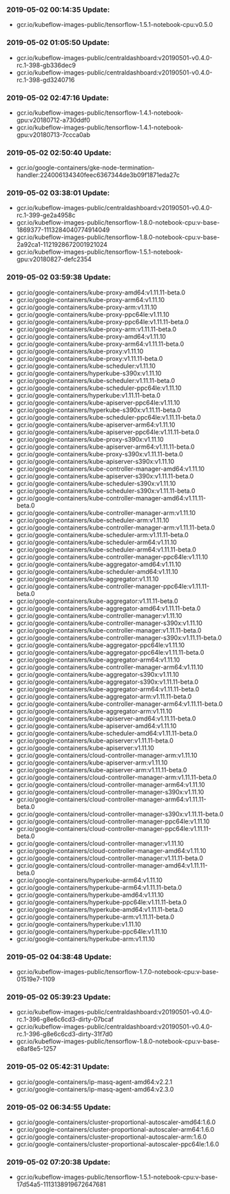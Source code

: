 ### 2019-05-02 00:14:35 Update:

- gcr.io/kubeflow-images-public/tensorflow-1.5.1-notebook-cpu:v0.5.0
### 2019-05-02 01:05:50 Update:

- gcr.io/kubeflow-images-public/centraldashboard:v20190501-v0.4.0-rc.1-398-gb336dec9
- gcr.io/kubeflow-images-public/centraldashboard:v20190501-v0.4.0-rc.1-398-gd3240716
### 2019-05-02 02:47:16 Update:

- gcr.io/kubeflow-images-public/tensorflow-1.4.1-notebook-gpu:v20180712-a730ddf0
- gcr.io/kubeflow-images-public/tensorflow-1.4.1-notebook-gpu:v20180713-7ccca0ab
### 2019-05-02 02:50:40 Update:

- gcr.io/google-containers/gke-node-termination-handler:224006134340feec6367344de3b09f1871eda27c
### 2019-05-02 03:38:01 Update:

- gcr.io/kubeflow-images-public/centraldashboard:v20190501-v0.4.0-rc.1-399-ge2a4958c
- gcr.io/kubeflow-images-public/tensorflow-1.8.0-notebook-cpu:v-base-1869377-1113284040774914049
- gcr.io/kubeflow-images-public/tensorflow-1.8.0-notebook-cpu:v-base-2a92ca1-1121928672001921024
- gcr.io/kubeflow-images-public/tensorflow-1.5.1-notebook-gpu:v20180827-defc2354
### 2019-05-02 03:59:38 Update:

- gcr.io/google-containers/kube-proxy-amd64:v1.11.11-beta.0
- gcr.io/google-containers/kube-proxy-arm64:v1.11.10
- gcr.io/google-containers/kube-proxy-arm:v1.11.10
- gcr.io/google-containers/kube-proxy-ppc64le:v1.11.10
- gcr.io/google-containers/kube-proxy-ppc64le:v1.11.11-beta.0
- gcr.io/google-containers/kube-proxy-arm:v1.11.11-beta.0
- gcr.io/google-containers/kube-proxy-amd64:v1.11.10
- gcr.io/google-containers/kube-proxy-arm64:v1.11.11-beta.0
- gcr.io/google-containers/kube-proxy:v1.11.10
- gcr.io/google-containers/kube-proxy:v1.11.11-beta.0
- gcr.io/google-containers/kube-scheduler:v1.11.10
- gcr.io/google-containers/hyperkube-s390x:v1.11.10
- gcr.io/google-containers/kube-scheduler:v1.11.11-beta.0
- gcr.io/google-containers/kube-scheduler-ppc64le:v1.11.10
- gcr.io/google-containers/hyperkube:v1.11.11-beta.0
- gcr.io/google-containers/kube-apiserver-ppc64le:v1.11.10
- gcr.io/google-containers/hyperkube-s390x:v1.11.11-beta.0
- gcr.io/google-containers/kube-scheduler-ppc64le:v1.11.11-beta.0
- gcr.io/google-containers/kube-apiserver-arm64:v1.11.10
- gcr.io/google-containers/kube-apiserver-ppc64le:v1.11.11-beta.0
- gcr.io/google-containers/kube-proxy-s390x:v1.11.10
- gcr.io/google-containers/kube-apiserver-arm64:v1.11.11-beta.0
- gcr.io/google-containers/kube-proxy-s390x:v1.11.11-beta.0
- gcr.io/google-containers/kube-apiserver-s390x:v1.11.10
- gcr.io/google-containers/kube-controller-manager-amd64:v1.11.10
- gcr.io/google-containers/kube-apiserver-s390x:v1.11.11-beta.0
- gcr.io/google-containers/kube-scheduler-s390x:v1.11.10
- gcr.io/google-containers/kube-scheduler-s390x:v1.11.11-beta.0
- gcr.io/google-containers/kube-controller-manager-amd64:v1.11.11-beta.0
- gcr.io/google-containers/kube-controller-manager-arm:v1.11.10
- gcr.io/google-containers/kube-scheduler-arm:v1.11.10
- gcr.io/google-containers/kube-controller-manager-arm:v1.11.11-beta.0
- gcr.io/google-containers/kube-scheduler-arm:v1.11.11-beta.0
- gcr.io/google-containers/kube-scheduler-arm64:v1.11.10
- gcr.io/google-containers/kube-scheduler-arm64:v1.11.11-beta.0
- gcr.io/google-containers/kube-controller-manager-ppc64le:v1.11.10
- gcr.io/google-containers/kube-aggregator-amd64:v1.11.10
- gcr.io/google-containers/kube-scheduler-amd64:v1.11.10
- gcr.io/google-containers/kube-aggregator:v1.11.10
- gcr.io/google-containers/kube-controller-manager-ppc64le:v1.11.11-beta.0
- gcr.io/google-containers/kube-aggregator:v1.11.11-beta.0
- gcr.io/google-containers/kube-aggregator-amd64:v1.11.11-beta.0
- gcr.io/google-containers/kube-controller-manager:v1.11.10
- gcr.io/google-containers/kube-controller-manager-s390x:v1.11.10
- gcr.io/google-containers/kube-controller-manager:v1.11.11-beta.0
- gcr.io/google-containers/kube-controller-manager-s390x:v1.11.11-beta.0
- gcr.io/google-containers/kube-aggregator-ppc64le:v1.11.10
- gcr.io/google-containers/kube-aggregator-ppc64le:v1.11.11-beta.0
- gcr.io/google-containers/kube-aggregator-arm64:v1.11.10
- gcr.io/google-containers/kube-controller-manager-arm64:v1.11.10
- gcr.io/google-containers/kube-aggregator-s390x:v1.11.10
- gcr.io/google-containers/kube-aggregator-s390x:v1.11.11-beta.0
- gcr.io/google-containers/kube-aggregator-arm64:v1.11.11-beta.0
- gcr.io/google-containers/kube-aggregator-arm:v1.11.11-beta.0
- gcr.io/google-containers/kube-controller-manager-arm64:v1.11.11-beta.0
- gcr.io/google-containers/kube-aggregator-arm:v1.11.10
- gcr.io/google-containers/kube-apiserver-amd64:v1.11.11-beta.0
- gcr.io/google-containers/kube-apiserver-amd64:v1.11.10
- gcr.io/google-containers/kube-scheduler-amd64:v1.11.11-beta.0
- gcr.io/google-containers/kube-apiserver:v1.11.11-beta.0
- gcr.io/google-containers/kube-apiserver:v1.11.10
- gcr.io/google-containers/cloud-controller-manager-arm:v1.11.10
- gcr.io/google-containers/kube-apiserver-arm:v1.11.10
- gcr.io/google-containers/kube-apiserver-arm:v1.11.11-beta.0
- gcr.io/google-containers/cloud-controller-manager-arm:v1.11.11-beta.0
- gcr.io/google-containers/cloud-controller-manager-arm64:v1.11.10
- gcr.io/google-containers/cloud-controller-manager-s390x:v1.11.10
- gcr.io/google-containers/cloud-controller-manager-arm64:v1.11.11-beta.0
- gcr.io/google-containers/cloud-controller-manager-s390x:v1.11.11-beta.0
- gcr.io/google-containers/cloud-controller-manager-ppc64le:v1.11.10
- gcr.io/google-containers/cloud-controller-manager-ppc64le:v1.11.11-beta.0
- gcr.io/google-containers/cloud-controller-manager:v1.11.10
- gcr.io/google-containers/cloud-controller-manager-amd64:v1.11.10
- gcr.io/google-containers/cloud-controller-manager:v1.11.11-beta.0
- gcr.io/google-containers/cloud-controller-manager-amd64:v1.11.11-beta.0
- gcr.io/google-containers/hyperkube-arm64:v1.11.10
- gcr.io/google-containers/hyperkube-arm64:v1.11.11-beta.0
- gcr.io/google-containers/hyperkube-amd64:v1.11.10
- gcr.io/google-containers/hyperkube-ppc64le:v1.11.11-beta.0
- gcr.io/google-containers/hyperkube-amd64:v1.11.11-beta.0
- gcr.io/google-containers/hyperkube-arm:v1.11.11-beta.0
- gcr.io/google-containers/hyperkube:v1.11.10
- gcr.io/google-containers/hyperkube-ppc64le:v1.11.10
- gcr.io/google-containers/hyperkube-arm:v1.11.10
### 2019-05-02 04:38:48 Update:

- gcr.io/kubeflow-images-public/tensorflow-1.7.0-notebook-cpu:v-base-01519e7-1109
### 2019-05-02 05:39:23 Update:

- gcr.io/kubeflow-images-public/centraldashboard:v20190501-v0.4.0-rc.1-396-g8e6c6cd3-dirty-07bcaf
- gcr.io/kubeflow-images-public/centraldashboard:v20190501-v0.4.0-rc.1-396-g8e6c6cd3-dirty-31f7d0
- gcr.io/kubeflow-images-public/tensorflow-1.8.0-notebook-cpu:v-base-e8af8e5-1257
### 2019-05-02 05:42:31 Update:

- gcr.io/google-containers/ip-masq-agent-amd64:v2.2.1
- gcr.io/google-containers/ip-masq-agent-amd64:v2.3.0
### 2019-05-02 06:34:55 Update:

- gcr.io/google-containers/cluster-proportional-autoscaler-amd64:1.6.0
- gcr.io/google-containers/cluster-proportional-autoscaler-arm64:1.6.0
- gcr.io/google-containers/cluster-proportional-autoscaler-arm:1.6.0
- gcr.io/google-containers/cluster-proportional-autoscaler-ppc64le:1.6.0
### 2019-05-02 07:20:38 Update:

- gcr.io/kubeflow-images-public/tensorflow-1.5.1-notebook-cpu:v-base-17d54a5-1113138919672647681
